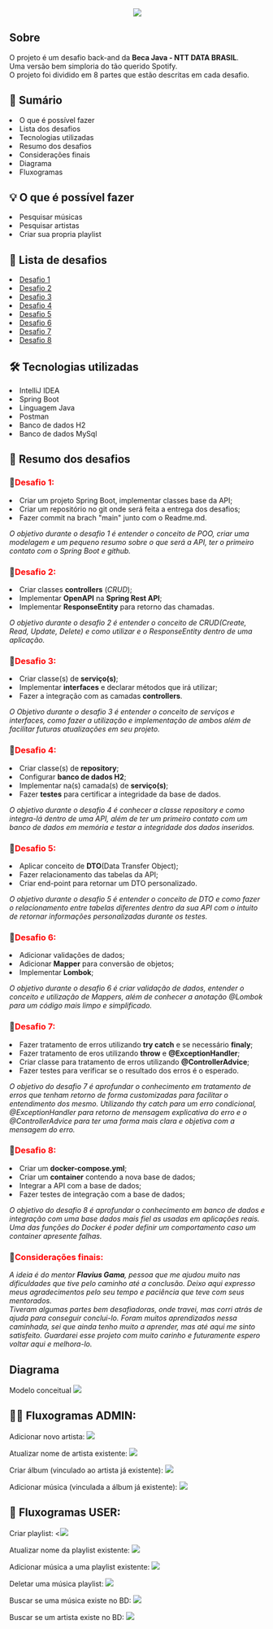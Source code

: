 
<center><img src="https://user-images.githubusercontent.com/96309673/153507245-372d54f1-1c31-4d01-84f1-e96ff9dcb9f4.png"></center>


<h2> Sobre </h2>

O projeto é um desafio back-and da **Beca Java - NTT DATA BRASIL**. 
<br>Uma versão bem simploria do tão querido Spotify.</br>
O projeto foi dividido em 8 partes que estão descritas em cada desafio.


<h2> 📖 Sumário </h2>

<li>  O que é possível fazer</li>
<li>  Lista dos desafios</li>
<li>  Tecnologias utilizadas</li>
<li>  Resumo dos desafios</li>
<li>  Considerações finais</li>
<li>  Diagrama</li>
<li>  Fluxogramas</li>

<h2> 💡 O que é possível fazer</h2>
<li> Pesquisar músicas</li>
<li>  Pesquisar artistas</li>
<li>  Criar sua propria playlist</li>

<h2>📑 Lista de desafios</h2>
<li> <a href= "https://github.com/almeidaguil/becaDesafioGuilherme/tree/desafio1"> Desafio 1</a> </li>
<li> <a href= "https://github.com/almeidaguil/becaDesafioGuilherme/tree/desafio2"> Desafio 2</a> </li>
<li> <a href= "https://github.com/almeidaguil/becaDesafioGuilherme/tree/Desafio3"> Desafio 3</a> </li>
<li> <a href= "https://github.com/almeidaguil/becaDesafioGuilherme/tree/Desafio4"> Desafio 4</a> </li>
<li> <a href= "https://github.com/almeidaguil/becaDesafioGuilherme/tree/Desafio5"> Desafio 5</a> </li>
<li> <a href= "https://github.com/almeidaguil/becaDesafioGuilherme/tree/Desafio6"> Desafio 6</a> </li>
<li> <a href= "https://github.com/almeidaguil/becaDesafioGuilherme/tree/Desafio7"> Desafio 7</a> </li>
<li> <a href= "https://github.com/almeidaguil/becaDesafioGuilherme/tree/Desafio8"> Desafio 8</a> </li>


<h2> 🛠 Tecnologias utilizadas</h2>
<li> IntelliJ IDEA</li>
<li>  Spring Boot</li>
<li>  Linguagem Java</li>
<li>  Postman</li>
<li>  Banco de dados H2</li>
<li>  Banco de dados MySql</li>


<h2> 📃 Resumo dos desafios</h2>
<h3>🎯<span style="color:red">Desafio 1: </span></h3>
<li>  Criar um projeto Spring Boot, implementar classes base da API;</li>
<li>  Criar um repositório no git onde será feita a entrega dos desafios;</li>
<li>  Fazer commit na brach "main" junto com o Readme.md.</li>
<p><i>O objetivo durante o desafio 1 é entender o conceito de POO, criar uma modelagem e um 
pequeno resumo sobre o que será a API, ter o primeiro contato com o Spring Boot e github.</i> </p>

<h3>🎯<span style="color:red">Desafio 2: </span></h3>
<li>  Criar classes <b>controllers</b> (<i>CRUD</i>);</li>
<li> Implementar <b>OpenAPI</b> na <b>Spring Rest API</b>;</li>
<li> Implementar <b>ResponseEntity</b> para retorno das chamadas.</li>

<i>O objetivo durante o desafio 2 é entender o conceito de CRUD(Create, Read, Update, Delete) e como 
utilizar e o ResponseEntity dentro de uma aplicação.</i>

<h3>🎯<span style="color:red">Desafio 3: </span></h3>
<li>  Criar classe(s) de <b>serviço(s)</b>;</li>
<li>  Implementar <b>interfaces</b> e declarar métodos que irá utilizar;</li>
<li>  Fazer a integração com as camadas <b>controllers</b>.</li>

<i>O Objetivo durante o desafio 3 é entender o conceito de serviços e interfaces, como fazer a utilização
e implementação de ambos além de facilitar futuras atualizações em seu projeto.</i>

<h3>🎯<span style="color:red">Desafio 4: </span></h3>
<li>  Criar classe(s) de <b>repository</b>;</li>
<li>  Configurar <b>banco de dados H2</b>;</li>
<li>  Implementar na(s) camada(s) de <b>serviço(s)</b>;</li>
<li>  Fazer <b>testes</b> para certificar a integridade da base de dados.</li>

<i>O objetivo durante o desafio 4 é conhecer a classe repository e como integra-lá dentro de uma API,
além de ter um primeiro contato com um banco de dados em memória e testar a integridade dos dados 
inseridos.</i>

<h3>🎯<span style="color:red">Desafio 5: </span></h3>
<li>  Aplicar conceito de <b>DTO</b>(Data Transfer Object);</li>
<li>  Fazer relacionamento das tabelas da API;</li>
<li> Criar end-point para retornar um DTO personalizado.</li>

<i>O objetivo durante o desafio 5 é entender o conceito de DTO e como fazer o relacionamento entre tabelas
diferentes dentro da sua API com o intuito de retornar informações personalizadas durante os testes.</i>

<h3>🎯<span style="color:red">Desafio 6: </span></h3>
<li>  Adicionar validações de dados; </li>
<li>  Adicionar <b>Mapper</b> para conversão de objetos;</li>
<li>  Implementar <b>Lombok</b>;</li>

<i>O objetivo durante o desafio 6 é criar validação de dados, entender o conceito e utilização de Mappers,
além de conhecer a anotação @Lombok para um código mais limpo e simplificado.</i>

<h3>🎯<span style="color:red">Desafio 7: </span></h3>
<li>  Fazer tratamento de erros utilizando <b>try catch</b> e se necessário <b>finaly</b>;</li>
<li>  Fazer tratamento de eros utilizando <b>throw</b> e <b>@ExceptionHandler</b>;</li>
<li>  Criar classe para tratamento de erros utilizando <b>@ControllerAdvice</b>;</li>
<li>  Fazer testes para verificar se o resultado dos erros é o esperado.</li>

<i>O objetivo do desafio 7 é aprofundar o conhecimento em tratamento de erros que tenham retorno
de forma customizadas para facilitar o entendimento dos mesmo. Utilizando thy catch para um erro 
condicional, @ExceptionHandler para retorno de mensagem explicativa do erro e o @ControllerAdvice
para ter uma forma mais clara e objetiva com a mensagem do erro.</i>

<h3>🎯<span style="color:red">Desafio 8: </span></h3>
<li>  Criar um <b>docker-compose.yml</b>;</li>
<li>  Criar um <b>container</b> contendo a nova base de dados;</li>
<li>  Integrar a API com a base de dados;</li>
<li>  Fazer testes de integração com a base de dados;</li>

<i>O objetivo do desafio 8 é aprofundar o conhecimento em banco de dados e integração com uma
base dados mais fiel as usadas em aplicações reais. Uma das funções do Docker é poder definir um comportamento
caso um container apresente falhas.</i>

<h3>🙌<span style="color:red">Considerações finais: </span></h3>
<i>A ideia é do mentor <b>Flavius Gama</b>, pessoa que me ajudou muito
nas dificuldades que tive pelo caminho até a conclusão. Deixo aqui expresso meus agradecimentos
pelo seu tempo e paciência que teve com seus mentorados. <br>
Tiveram algumas partes bem desafiadoras, onde travei, mas corri atrás de ajuda para conseguir
conclui-lo. Foram muitos aprendizados nessa caminhada, sei que ainda tenho muito a
aprender, mas até aqui me sinto satisfeito. Guardarei esse projeto com
muito carinho e futuramente espero voltar aqui e melhora-lo.</i>

<h2> Diagrama</h2>
Modelo conceitual

<img src="https://user-images.githubusercontent.com/96309673/150388031-daff104f-dd59-46bf-9ac2-fa67d4589c5f.png">

<h2>👨‍🔧 Fluxogramas ADMIN:</h2>

Adicionar novo artista:
<img src="https://user-images.githubusercontent.com/96309673/152421556-296adf00-fbe6-4534-8d22-b2587a722145.png">

Atualizar nome de artista existente:
<img src="https://user-images.githubusercontent.com/96309673/153522950-8fbb2d61-6b91-4479-89dc-18b2b7de7d8d.png">

Criar álbum (vinculado ao artista já existente):
<img src="https://user-images.githubusercontent.com/96309673/153522978-9f8125ec-9ade-4680-9df9-36bf90996625.png">

Adicionar música (vinculada a álbum já existente):
<img src="https://user-images.githubusercontent.com/96309673/153522991-170af4c5-adc2-4506-ac94-d859cf23340e.png">

<h2>🧔 Fluxogramas USER:</h2>

Criar playlist:
<<img src="https://user-images.githubusercontent.com/96309673/153523008-1dae3123-9a39-466b-bab0-fa7f83d96c5b.png">

Atualizar nome da playlist existente:
<img src="https://user-images.githubusercontent.com/96309673/153523024-f66085e2-2312-4033-815e-ac8e0a222165.png">

Adicionar música a uma playlist existente:
<img src="https://user-images.githubusercontent.com/96309673/153523042-fefb7e7e-e003-4053-8007-b477bac8fdee.png">

Deletar uma música playlist:
<img src="https://user-images.githubusercontent.com/96309673/153523055-9bed0ee7-032d-4603-859f-7aaa6a433de4.png">

Buscar se uma música existe no BD:
<img src="https://user-images.githubusercontent.com/96309673/153523071-e3e1119c-876e-4a26-a591-8acbbee035ba.png">

Buscar se um artista existe no BD:
<img src="https://user-images.githubusercontent.com/96309673/153523080-bd44d3ee-7d61-4e6a-a624-655d2b15818b.png">
